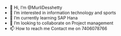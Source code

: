 - 👋 Hi, I’m @MurliDesshetty
- 👀 I’m interested in information technology and sports
- 🌱 I’m currently learning SAP Hana
- 💞️ I’m looking to collaborate on Project management
- 📫 How to reach me Contact me on 7406078766

<!---
MurliDesshetty/MurliDesshetty is a ✨ special ✨ repository because its `README.md` (this file) appears on your GitHub profile.
You can click the Preview link to take a look at your changes.
--->
